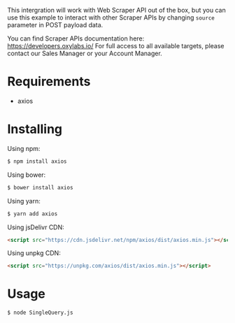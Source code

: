 This intergration will work with Web Scraper API out of the box, but you can use this example to interact with other Scraper APIs by changing `source` parameter in POST payload data.

You can find Scraper APIs documentation here: https://developers.oxylabs.io/
For full access to all available targets, please contact our Sales Manager or your Account Manager.

# Requirements

- axios

# Installing
Using npm:

```bash
$ npm install axios
```

Using bower:

```bash
$ bower install axios
```

Using yarn:

```bash
$ yarn add axios
```

Using jsDelivr CDN:

```html
<script src="https://cdn.jsdelivr.net/npm/axios/dist/axios.min.js"></script>
```

Using unpkg CDN:

```html
<script src="https://unpkg.com/axios/dist/axios.min.js"></script>
```

# Usage

```bash
$ node SingleQuery.js
```